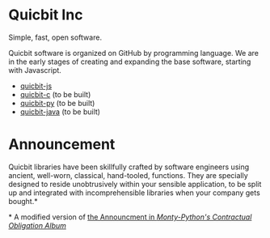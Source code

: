 # Quicbit Inc

Simple, fast, open software.

Quicbit software is organized on GitHub by programming language.  We are in the early stages of creating and expanding
the base software, starting with Javascript.

* [quicbit-js](http://github.com/orgs/quicbit-js)
* [quicbit-c](http://github.com/orgs/quicbit-c) (to be built) 
* [quicbit-py](http://github.com/orgs/quicbit-py) (to be built) 
* [quicbit-java](http://github.com/orgs/quicbit-java) (to be built) 

# Announcement

Quicbit libraries have been skillfully crafted by software engineers using ancient, well-worn, classical,
hand-tooled, functions.  They are specially designed to reside unobtrusively within your sensible application, 
to be split up and integrated with incomprehensible libraries when your company gets bought.\*


\* A modified version of
 [the Announcment in *Monty-Python's Contractual Obligation Album*](https://en.wikipedia.org/wiki/Monty_Python's_Contractual_Obligation_Album)
